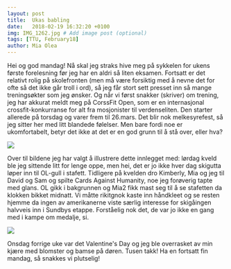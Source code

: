 ```yaml
---
layout: post
title:  Ukas babling
date:   2018-02-19 16:32:20 +0100
img: IMG_1262.jpg # Add image post (optional)
tags: [TTU, February18]
author: Mia Olea 
---
```

Hei og god mandag! Nå skal jeg straks hive meg på sykkelen for ukens første forelesning før jeg har en aldri så liten eksamen. Fortsatt er det relativt rolig på skolefronten (men må være forsiktig med å nevne det for ofte så det ikke går troll i ord), så jeg får stort sett presset inn så mange treningsøkter som jeg ønsker. Og når vi først snakker (skriver) om trening, jeg har akkurat meldt meg på CorssFit Open, som er en internasjonal crossfit-konkurranse for alt fra mosjonister til verdenseliten. Den starter allerede på torsdag og varer frem til 26.mars. Det blir nok melkesyrefest, så jeg sitter her med litt blandede følelser. Men bare fordi noe er ukomfortabelt, betyr det ikke at det er en god grunn til å stå over, eller hva? 

![]({{site.baseurl}}/assets/img/IMG_1266.jpg)

Over til bildene jeg har valgt å illustrere dette innlegget med: lørdag kveld ble jeg sittende litt for lenge oppe, men hei, det er jo ikke hver dag skigutta løper inn til OL-gull i stafett. Tidligere på kvelden dro Kimberly, Mia og jeg til David og Sam og spilte Cards Against Humanity, noe jeg forøverig tapte med glans. OL gikk i bakgrunnen og Mia2 fikk mast seg til å se stafetten da klokken bikket midnatt. Vi måtte rikitgnok kaste inn håndkleet og se resten hjemme da ingen av amerikanerne viste særlig interesse for skigåingen halvveis inn i Sundbys etappe. Forståelig nok det, de var jo ikke en gang med i kampe om medalje, si. 

![]({{site.baseurl}}/assets/img/IMG_1245.jpg)

Onsdag forrige uke var det Valentine's Day og jeg ble overrasket av min kjære med blomster og bamse på døren. Tusen takk! Ha en fortsatt fin mandag, så snakkes vi plutselig! 
